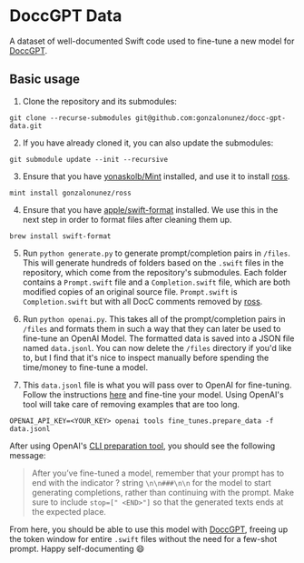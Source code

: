 # DoccGPT Data

A dataset of well-documented Swift code used to fine-tune a new model for [DoccGPT](https://github.com/gonzalonunez/docc-gpt).

## Basic usage

1. Clone the repository and its submodules:

```
git clone --recurse-submodules git@github.com:gonzalonunez/docc-gpt-data.git
```

2. If you have already cloned it, you can also update the submodules:

```
git submodule update --init --recursive
```

3. Ensure that you have [yonaskolb/Mint](https://github.com/yonaskolb/Mint) installed, and use it to install [ross](https://github.com/gonzalonunez/ross).

```
mint install gonzalonunez/ross
```

4. Ensure that you have [apple/swift-format](https://github.com/apple/swift-format) installed. We use this in the next step in order to format files after cleaning them up.

```
brew install swift-format
```

5. Run `python generate.py` to generate prompt/completion pairs in `/files`. This will generate hundreds of folders based on the `.swift` files in the repository, which come from the repository's submodules. Each folder contains a `Prompt.swift` file and a `Completion.swift` file, which are both modified copies of an original source file. `Prompt.swift` is `Completion.swift` but with all DocC comments removed by [ross](https://github.com/gonzalonunez/ross).

6. Run `python openai.py`. This takes all of the prompt/completion pairs in `/files` and formats them in such a way that they can later be used to fine-tune an OpenAI Model. The formatted data is saved into a JSON file named `data.jsonl`. You can now delete the `/files` directory if you'd like to, but I find that it's nice to inspect manually before spending the time/money to fine-tune a model.

7. This `data.jsonl` file is what you will pass over to OpenAI for fine-tuning. Follow the instructions [here](https://platform.openai.com/docs/guides/fine-tuning/cli-data-preparation-tool) and fine-tine your model. Using OpenAI's tool will take care of removing examples that are too long.

```
OPENAI_API_KEY=<YOUR_KEY> openai tools fine_tunes.prepare_data -f data.jsonl
```

After using OpenAI's [CLI preparation tool](https://platform.openai.com/docs/guides/fine-tuning/cli-data-preparation-tool), you should see the following message:

> After you’ve fine-tuned a model, remember that your prompt has to end with the indicator ? string `\n\n###\n\n` for the model to start generating completions, rather than continuing with the prompt. Make sure to include `stop=[" <END>"]` so that the generated texts ends at the expected place.

From here, you should be able to use this model with [DoccGPT](https://github.com/gonzalonunez/docc-gpt), freeing up the token window for entire `.swift` files without the need for a few-shot prompt. Happy self-documenting 😄
